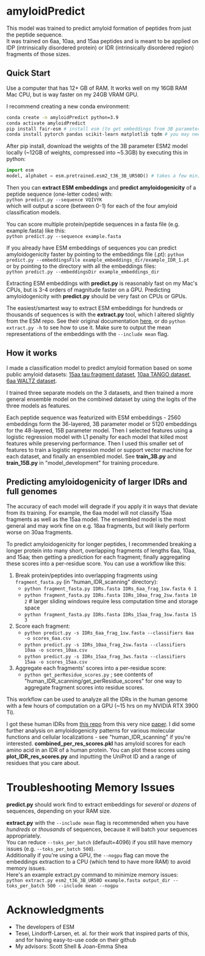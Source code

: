# amyloidPredict
This model was trained to predict amyloid formation of peptides from just the peptide sequence.  
It was trained on 6aa, 10aa, and 15aa peptides and is meant to be applied on IDP (intrinsically disordered protein) or IDR (intrinsically disordered region) fragments of those sizes.

## Quick Start 
Use a computer that has 12+ GB of RAM. It works well on my 16GB RAM Mac CPU, but is way faster on my 24GB VRAM GPU.  

I recommend creating a new conda environment:  
```bash
conda create -n amyloidPredict python=3.9
conda activate amyloidPredict
pip install fair-esm # install esm (to get embeddings from 3B parameter ESM2 model)
conda install pytorch pandas scikit-learn matplotlib tqdm # you may need to add "joblib" here too
```
After pip install, download the weights of the 3B parameter ESM2 model locally (~12GB of weights, compressed into ~5.3GB) by executing this in python:
```python
import esm
model, alphabet = esm.pretrained.esm2_t36_3B_UR50D() # takes a few min; may fail if you don't have enough free RAM / SWAP
```
Then you can **extract ESM embeddings** and **predict amyloidogenicity** of a peptide sequence (one-letter codes) with:  
`python predict.py --sequence VQIVYK`  
which will output a score (between 0-1) for each of the four amyloid classification models.

You can score multiple protein/peptide sequences in a fasta file (e.g. example.fasta) like this:  
`python predict.py --sequence example.fasta`  

If you already have ESM embeddings of sequences you can predict amyloidogenicity faster by pointing to the embeddings file (.pt): 
`python predict.py --embeddingsFile example_embeddings_dir/example_IDR_1.pt`  
or by pointing to the directory with all the embeddings files:  
`python predict.py --embeddingsDir example_embeddings_dir`

Extracting ESM embeddings with **predict.py** is reasonably fast on my Mac's CPUs, but is 3-4 orders of magnitude faster on a GPU. Predicting amyloidogenicity with **predict.py** should be very fast on CPUs or GPUs. 

The easiest/smartest way to extract ESM embeddings for hundreds or thousands of sequences is with the **extract.py** tool, which I altered slightly from the ESM repo. See their original documentation [here](https://github.com/facebookresearch/esm), or do `python extract.py -h` to see how to use it. Make sure to output the mean representations of the embeddings with the `--include mean` flag. 

## How it works
I made a classification model to predict amyloid formation based on some public amyloid datasets: [15aa tau fragment dataset](https://doi.org/10.1038/s41467-024-45429-2), [10aa TANGO dataset](https://doi.org/10.1038/nbt1012), [6aa WALTZ dataset](http://waltzdb.switchlab.org/sequences).  

I trained three separate models on the 3 datasets, and then trained a more general ensemble model on the combined dataset by using the logits of the three models as features.

Each peptide sequence was featurized with ESM embeddings - 2560 embeddings form the 36-layered, 3B parameter model or 5120 embeddings for the 48-layered, 15B parameter model. 
Then I selected features using a logistic regression model with L1 penalty for each model that killed most features while preserving performance.
Then I used this smaller set of features to train a logistic regression model or support vector machine for each dataset, and finally an ensembled model. See **train_3B.py** and **train_15B.py** in "model_development" for training procedure.

## Predicting amyloidogenicity of larger IDRs and full genomes

The accuracy of each model will degrade if you apply it in ways that deviate from its training. For example, the 6aa model will not classify 15aa fragments as well as the 15aa model. The ensembled model is the most general and may work fine on e.g. 18aa fragments, but will likely perform worse on 30aa fragments.

To predict amyloidogenicity for longer peptides, I recommended breaking a longer protein into many short, overlapping fragments of lengths 6aa, 10aa, and 15aa; then getting a prediction for each fragment; finally aggregating these scores into a per-residue score. You can use a workflow like this: 
1. Break protein/peptides into overlapping fragments using `fragment_fasta.py` (in "human_IDR_scanning" directory):
   - `python fragment_fasta.py IDRs.fasta IDRs_6aa_frag_1sw.fasta 6 1`
   - `python fragment_fasta.py IDRs.fasta IDRs_10aa_frag_2sw.fasta 10 2` # larger sliding windows require less computation time and storage space
   - `python fragment_fasta.py IDRs.fasta IDRs_15aa_frag_3sw.fasta 15 3` 
2. Score each fragment: 
   - `python predict.py -s IDRs_6aa_frag_1sw.fasta --classifiers 6aa -o scores_6aa.csv`
   - `python predict.py -s IDRs_10aa_frag_2sw.fasta --classifiers 10aa -o scores_10aa.csv`
   - `python predict.py -s IDRs_15aa_frag_3ws.fasta --classifiers 15aa -o scores_15aa.csv`
3. Aggregate each fragments' scores into a per-residue score:
   - `python get_perResidue_scores.py` ; see contents of "human_IDR_scanning/get_perResidue_scores" for one way to aggregate fragment scores into residue scores.

This workflow can be used to analyze all the IDRs in the human genome with a few hours of computation on a GPU (~15 hrs on my NVIDIA RTX 3900 Ti).  

I got these human IDRs from [this repo](github.com/KULL-Centre/_2023_Tesei_IDRome) from this very nice [paper](https://doi.org/10.1038/s41586-023-07004-5). 
I did some further analysis on amyloidogenicity patterns for various molecular functions and cellular localizations - see "human_IDR_scanning" if you're interested.  **combined_per_res_scores.pkl** has amyloid scores for each amino acid in an IDR of a human protein. You can plot these scores using **plot_IDR_res_scores.py** and inputting the UniProt ID and a range of residues that you care about.

# Troubleshooting Memory Issues
**predict.py** should work find to extract embeddings for *several* or *dozens* of sequences, depending on your RAM size.  

**extract.py** with the `--include mean` flag is recommended when you have *hundreds* or *thousands* of sequences, because it will batch your sequences appropriately.  
You can reduce `--toks_per_batch` (default=4096) if you still have memory issues (e.g. `--toks_per_batch 500`).  
Additionally if you're using a GPU, the `--nogpu` flag can move the embeddings extraction to a CPU (which tend to have more RAM) to avoid memory issues.  
Here's an example extract.py command to minimize memory issues:  
`python extract.py esm2_t36_3B_UR50D example.fasta output_dir --toks_per_batch 500 --include mean --nogpu`

# Acknowledgments
- The developers of ESM
- Tesei, Lindorff-Larsen, et. al. for their work that inspired parts of this, and for having easy-to-use code on their github
- My advisors: Scott Shell & Joan-Emma Shea